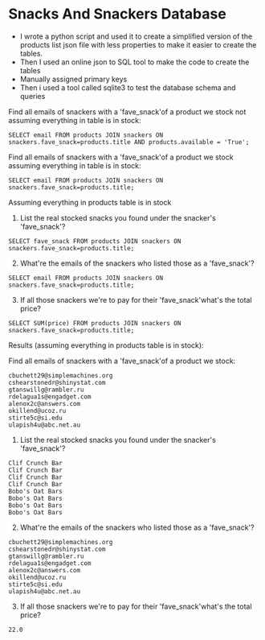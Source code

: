 # Snacks And Snackers Database

- I wrote a python script and used it to create a simplified version of the products list json file with less properties to make it easier to create the tables. 
- Then I used an online json to SQL tool to make the code to create the tables 
- Manually assigned primary keys
- Then i used a tool called sqlite3 to test the database schema and queries

Find all emails of snackers with a 'fave_snack'of a product we stock not assuming everything in table is in stock:
```
SELECT email FROM products JOIN snackers ON snackers.fave_snack=products.title AND products.available = 'True';
```

Find all emails of snackers with a 'fave_snack'of a product we stock assuming everything in table is in stock:
```
SELECT email FROM products JOIN snackers ON snackers.fave_snack=products.title;
```

Assuming everything in products table is in stock
1) List the real stocked snacks you found under the snacker's 'fave_snack'?
```
SELECT fave_snack FROM products JOIN snackers ON snackers.fave_snack=products.title;
```

2) What're the emails of the snackers who listed those as a 'fave_snack'?
```
SELECT email FROM products JOIN snackers ON snackers.fave_snack=products.title;
```

3) If all those snackers we're to pay for their 'fave_snack'what's the total price?
```
SELECT SUM(price) FROM products JOIN snackers ON snackers.fave_snack=products.title;
```

Results (assuming everything in products table is in stock):

Find all emails of snackers with a 'fave_snack'of a product we stock:
```
cbuchett29@simplemachines.org
cshearstonedr@shinystat.com
gtanswillg@rambler.ru
rdelagua1s@engadget.com
alenox2c@answers.com
okillend@ucoz.ru
stirte5c@si.edu
ulapish4u@abc.net.au
```

1) List the real stocked snacks you found under the snacker's 'fave_snack'?
```
Clif Crunch Bar
Clif Crunch Bar
Clif Crunch Bar
Clif Crunch Bar
Bobo's Oat Bars
Bobo's Oat Bars
Bobo's Oat Bars
Bobo's Oat Bars
```

2) What're the emails of the snackers who listed those as a 'fave_snack'?
```
cbuchett29@simplemachines.org
cshearstonedr@shinystat.com
gtanswillg@rambler.ru
rdelagua1s@engadget.com
alenox2c@answers.com
okillend@ucoz.ru
stirte5c@si.edu
ulapish4u@abc.net.au
```

3) If all those snackers we're to pay for their 'fave_snack'what's the total price?
```
22.0
```


